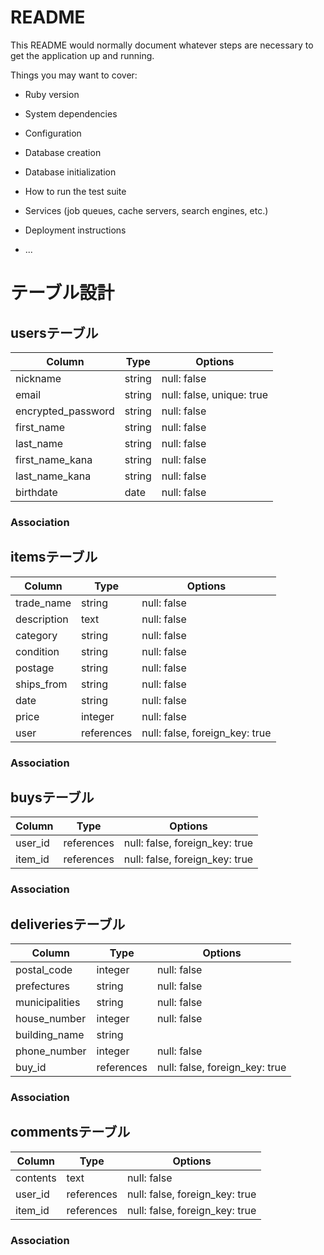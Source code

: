 # README

This README would normally document whatever steps are necessary to get the
application up and running.

Things you may want to cover:

* Ruby version

* System dependencies

* Configuration

* Database creation

* Database initialization

* How to run the test suite

* Services (job queues, cache servers, search engines, etc.)

* Deployment instructions

* ...

# テーブル設計

## usersテーブル

| Column             | Type   | Options                   | 
| ------------------ | ------ | ------------------------- | 
| nickname           | string | null: false               | 
| email              | string | null: false, unique: true | 
| encrypted_password | string | null: false               | 
| first_name         | string | null: false               | 
| last_name          | string | null: false               | 
| first_name_kana    | string | null: false               | 
| last_name_kana     | string | null: false               | 
| birthdate          | date   | null: false               | 

### Association

## itemsテーブル

| Column      | Type       | Options                        | 
| ----------- | ---------- | ------------------------------ | 
| trade_name  | string     | null: false                    | 
| description | text       | null: false                    | 
| category    | string     | null: false                    | 
| condition   | string     | null: false                    | 
| postage     | string     | null: false                    | 
| ships_from  | string     | null: false                    | 
| date        | string     | null: false                    | 
| price       | integer    | null: false                    | 
| user        | references | null: false, foreign_key: true | 

### Association

## buysテーブル

| Column  | Type       | Options                        | 
| ------- | ---------- | ------------------------------ | 
| user_id | references | null: false, foreign_key: true | 
| item_id | references | null: false, foreign_key: true | 

### Association

## deliveriesテーブル

| Column         | Type       | Options                        | 
| -------------- | ---------- | ------------------------------ | 
| postal_code    | integer    | null: false                    | 
| prefectures    | string     | null: false                    | 
| municipalities | string     | null: false                    | 
| house_number   | integer    | null: false                    | 
| building_name  | string     |                                | 
| phone_number   | integer    | null: false                    | 
| buy_id         | references | null: false, foreign_key: true | 

### Association

## commentsテーブル

| Column   | Type       | Options                        | 
| -------- | ---------- | ------------------------------ | 
| contents | text       | null: false                    | 
| user_id  | references | null: false, foreign_key: true | 
| item_id  | references | null: false, foreign_key: true | 

### Association